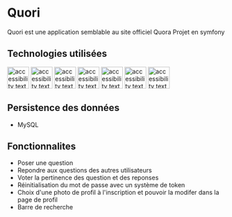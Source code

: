 # Quori

Quori est une application semblable au site officiel Quora
Projet en symfony

## Technologies utilisées
<img src="https://seeklogo.com/images/S/symfony-logo-AA34C8FC16-seeklogo.com.png" height="50" alt="accessibility text">
<img src="https://cdn.worldvectorlogo.com/logos/typescript-2.svg" height="50" alt="accessibility text">
<img src="https://twig.symfony.com/images/logo.png" height="50" alt="accessibility text">
<img src="http://assets.stickpng.com/images/5847f2edcef1014c0b5e4872.png" height="50" alt="accessibility text">
<img src="https://upload.wikimedia.org/wikipedia/commons/thumb/9/96/Sass_Logo_Color.svg/1280px-Sass_Logo_Color.svg.png" height="50" alt="accessibility text">
<img src="https://upload.wikimedia.org/wikipedia/commons/thumb/9/95/Vue.js_Logo_2.svg/1184px-Vue.js_Logo_2.svg.png" height="50" alt="accessibility text">
<img src="https://raw.githubusercontent.com/webpack/media/master/logo/icon-square-big.png" height="50" alt="accessibility text">

## Persistence des données
* MySQL

## Fonctionnalites
* Poser une question
* Repondre aux questions des autres utilisateurs
* Voter la pertinence des question et des reponses
* Réinitialisation du mot de passe avec un système de token
* Choix d'une photo de profil à l'inscription et pouvoir la modifer dans la page de profil
* Barre de recherche